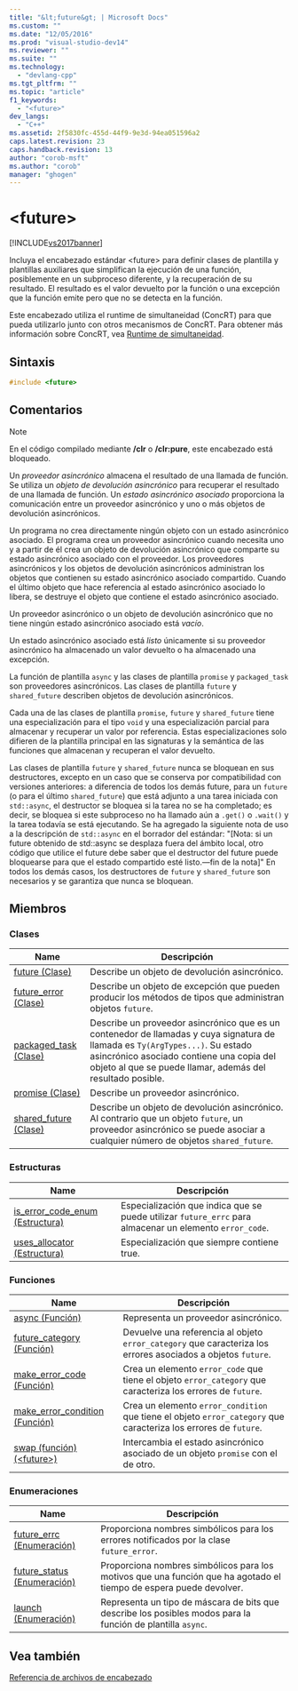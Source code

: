 ```yaml
---
title: "&lt;future&gt; | Microsoft Docs"
ms.custom: ""
ms.date: "12/05/2016"
ms.prod: "visual-studio-dev14"
ms.reviewer: ""
ms.suite: ""
ms.technology: 
  - "devlang-cpp"
ms.tgt_pltfrm: ""
ms.topic: "article"
f1_keywords: 
  - "<future>"
dev_langs: 
  - "C++"
ms.assetid: 2f5830fc-455d-44f9-9e3d-94ea051596a2
caps.latest.revision: 23
caps.handback.revision: 13
author: "corob-msft"
ms.author: "corob"
manager: "ghogen"
---
```

# &lt;future&gt;
[!INCLUDE[vs2017banner](../assembler/inline/includes/vs2017banner.md)]

Incluya el encabezado estándar \<future\> para definir clases de plantilla y plantillas auxiliares que simplifican la ejecución de una función, posiblemente en un subproceso diferente, y la recuperación de su resultado.  El resultado es el valor devuelto por la función o una excepción que la función emite pero que no se detecta en la función.  
  
 Este encabezado utiliza el runtime de simultaneidad \(ConcRT\) para que pueda utilizarlo junto con otros mecanismos de ConcRT.  Para obtener más información sobre ConcRT, vea [Runtime de simultaneidad](../parallel/concrt/concurrency-runtime.md).  
  
## Sintaxis  
  
```cpp  
#include <future>  
```  
  
## Comentarios  
  
> [!NOTE]
>  En el código compilado mediante **\/clr** o **\/clr:pure**, este encabezado está bloqueado.  
  
 Un *proveedor asincrónico* almacena el resultado de una llamada de función.  Se utiliza un *objeto de devolución asincrónico* para recuperar el resultado de una llamada de función.  Un *estado asincrónico asociado* proporciona la comunicación entre un proveedor asincrónico y uno o más objetos de devolución asincrónicos.  
  
 Un programa no crea directamente ningún objeto con un estado asincrónico asociado.  El programa crea un proveedor asincrónico cuando necesita uno y a partir de él crea un objeto de devolución asincrónico que comparte su estado asincrónico asociado con el proveedor.  Los proveedores asincrónicos y los objetos de devolución asincrónicos administran los objetos que contienen su estado asincrónico asociado compartido.  Cuando el último objeto que hace referencia al estado asincrónico asociado lo libera, se destruye el objeto que contiene el estado asincrónico asociado.  
  
 Un proveedor asincrónico o un objeto de devolución asincrónico que no tiene ningún estado asincrónico asociado está *vacío*.  
  
 Un estado asincrónico asociado está *listo* únicamente si su proveedor asincrónico ha almacenado un valor devuelto o ha almacenado una excepción.  
  
 La función de plantilla `async` y las clases de plantilla `promise` y `packaged_task` son proveedores asincrónicos.  Las clases de plantilla `future` y `shared_future` describen objetos de devolución asincrónicos.  
  
 Cada una de las clases de plantilla `promise`, `future` y `shared_future` tiene una especialización para el tipo `void` y una especialización parcial para almacenar y recuperar un valor por referencia.  Estas especializaciones solo difieren de la plantilla principal en las signaturas y la semántica de las funciones que almacenan y recuperan el valor devuelto.  
  
 Las clases de plantilla `future` y `shared_future` nunca se bloquean en sus destructores, excepto en un caso que se conserva por compatibilidad con versiones anteriores: a diferencia de todos los demás future, para un `future` \(o para el último `shared_future`\) que está adjunto a una tarea iniciada con `std::async`, el destructor se bloquea si la tarea no se ha completado; es decir, se bloquea si este subproceso no ha llamado aún a `.get()` o `.wait()` y la tarea todavía se está ejecutando.  Se ha agregado la siguiente nota de uso a la descripción de `std::async` en el borrador del estándar: "\[Nota: si un future obtenido de std::async se desplaza fuera del ámbito local, otro código que utilice el future debe saber que el destructor del future puede bloquearse para que el estado compartido esté listo.—fin de la nota\]" En todos los demás casos, los destructores de `future` y `shared_future` son necesarios y se garantiza que nunca se bloquean.  
  
## Miembros  
  
### Clases  
  
|Name|Descripción|  
|----------|-----------------|  
|[future \(Clase\)](../standard-library/future-class.md)|Describe un objeto de devolución asincrónico.|  
|[future\_error \(Clase\)](../standard-library/future-error-class.md)|Describe un objeto de excepción que pueden producir los métodos de tipos que administran objetos `future`.|  
|[packaged\_task \(Clase\)](../standard-library/packaged-task-class.md)|Describe un proveedor asincrónico que es un contenedor de llamadas y cuya signatura de llamada es `Ty(ArgTypes...)`.  Su estado asincrónico asociado contiene una copia del objeto al que se puede llamar, además del resultado posible.|  
|[promise \(Clase\)](../standard-library/promise-class.md)|Describe un proveedor asincrónico.|  
|[shared\_future \(Clase\)](../standard-library/shared-future-class.md)|Describe un objeto de devolución asincrónico.  Al contrario que un objeto `future`, un proveedor asincrónico se puede asociar a cualquier número de objetos `shared_future`.|  
  
### Estructuras  
  
|Name|Descripción|  
|----------|-----------------|  
|[is\_error\_code\_enum \(Estructura\)](../standard-library/is-error-code-enum-structure.md)|Especialización que indica que se puede utilizar `future_errc` para almacenar un elemento `error_code`.|  
|[uses\_allocator \(Estructura\)](../standard-library/uses-allocator-structure.md)|Especialización que siempre contiene true.|  
  
### Funciones  
  
|Name|Descripción|  
|----------|-----------------|  
|[async \(Función\)](../Topic/async%20Function.md)|Representa un proveedor asincrónico.|  
|[future\_category \(Función\)](../Topic/future_category%20Function.md)|Devuelve una referencia al objeto `error_category` que caracteriza los errores asociados a objetos `future`.|  
|[make\_error\_code \(Función\)](../Topic/make_error_code%20Function.md)|Crea un elemento `error_code` que tiene el objeto `error_category` que caracteriza los errores de `future`.|  
|[make\_error\_condition \(Función\)](../Topic/make_error_condition%20Function.md)|Crea un elemento `error_condition` que tiene el objeto `error_category` que caracteriza los errores de `future`.|  
|[swap \(función\) \(\<future\>\)](../Topic/swap%20Function%20\(%3Cfuture%3E\).md)|Intercambia el estado asincrónico asociado de un objeto `promise` con el de otro.|  
  
### Enumeraciones  
  
|Name|Descripción|  
|----------|-----------------|  
|[future\_errc \(Enumeración\)](../Topic/future_errc%20Enumeration.md)|Proporciona nombres simbólicos para los errores notificados por la clase `future_error`.|  
|[future\_status \(Enumeración\)](../Topic/future_status%20Enumeration.md)|Proporciona nombres simbólicos para los motivos que una función que ha agotado el tiempo de espera puede devolver.|  
|[launch \(Enumeración\)](../Topic/launch%20Enumeration.md)|Representa un tipo de máscara de bits que describe los posibles modos para la función de plantilla `async`.|  
  
## Vea también  
 [Referencia de archivos de encabezado](../standard-library/cpp-standard-library-header-files.md)